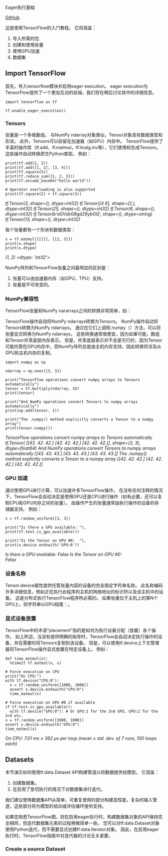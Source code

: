 Eager执行基础

[GitHub](https://github.com/tensorflow/docs/blob/master/site/en/tutorials/eager/eager_basics.ipynb)

这是使用TensorFlow的入门教程。 它将涵盖：  

1. 导入所需的包
2. 创建和使用张量
3. 使用GPU加速
4. 数据集

## Import TensorFlow ##

首先，导入tensorflow模块并启用eager execution。 eager execution为TensorFlow提供了一个更加互动的前端，我们将在稍后讨论其中的详细信息。

    import tensorflow as tf
    
    tf.enable_eager_execution()

### Tensors ###

张量是一个多维数组。 与NumPy ndarray对象类似，Tensor对象具有数据类型和形状。 此外，Tensors可以驻留在加速器（如GPU）内存中。 TensorFlow提供了丰富的操作库（tf.add，tf.matmul，tf.linalg.inv等），它们使用和生成Tensors。 这些操作自动转换原生Python类型。 例如：

    print(tf.add(1, 2))
    print(tf.add([1, 2], [3, 4]))
    print(tf.square(5))
    print(tf.reduce_sum([1, 2, 3]))
    print(tf.encode_base64("hello world"))
    
    # Operator overloading is also supported
    print(tf.square(2) + tf.square(3))

*tf.Tensor(3, shape=(), dtype=int32)
tf.Tensor([4 6], shape=(2,), dtype=int32)
tf.Tensor(25, shape=(), dtype=int32)
tf.Tensor(6, shape=(), dtype=int32)
tf.Tensor(b'aGVsbG8gd29ybGQ', shape=(), dtype=string)
tf.Tensor(13, shape=(), dtype=int32)*

每个张量都有一个形状和数据类型：

    x = tf.matmul([[1]], [[2, 3]])
    print(x.shape)
    print(x.dtype)

*(1, 2)
<dtype: 'int32'>*

NumPy阵列和TensorFlow张量之间最明显的区别是：

1. 张量可以由加速器内存（如GPU，TPU）支持。
2. 张量是不可改变的。

### NumPy兼容性 ###

TensorFlow张量和NumPy nararrays之间的转换非常简单，如：

TensorFlow操作自动将NumPy ndarrays转换为Tensors。
NumPy操作自动将Tensors转换为NumPy ndarrays。
通过在它们上调用.numpy（）方法，可以将张量显式转换为NumPy ndarrays。 这些转换通常很便宜，因为如果可能，数组和Tensor共享底层内存表示。 但是，共享底层表示并不总是可行的，因为Tensor可能托管在GPU内存中，而NumPy阵列总是由主机内存支持，因此转换将涉及从GPU到主机内存的复制。

    import numpy as np
    
    ndarray = np.ones([3, 3])
    
    print("TensorFlow operations convert numpy arrays to Tensors automatically")
    tensor = tf.multiply(ndarray, 42)
    print(tensor)
    
    print("And NumPy operations convert Tensors to numpy arrays automatically")
    print(np.add(tensor, 1))
    
    print("The .numpy() method explicitly converts a Tensor to a numpy array")
    print(tensor.numpy())

*TensorFlow operations convert numpy arrays to Tensors automatically
tf.Tensor(
[[42. 42. 42.]
 [42. 42. 42.]
 [42. 42. 42.]], shape=(3, 3), dtype=float64)
And NumPy operations convert Tensors to numpy arrays automatically
[[43. 43. 43.]
 [43. 43. 43.]
 [43. 43. 43.]]
The .numpy() method explicitly converts a Tensor to a numpy array
[[42. 42. 42.]
 [42. 42. 42.]
 [42. 42. 42.]]*

### GPU 加速 ###

通过使用GPU进行计算，可以加速许多TensorFlow操作。 在没有任何注释的情况下，TensorFlow会自动决定是使用GPU还是CPU进行操作（如有必要，还可以复制CPU和GPU内存之间的张量）。 由操作产生的张量通常由执行操作的设备的存储器支持。 例如：

    x = tf.random_uniform([3, 3])
    
    print("Is there a GPU available: "),
    print(tf.test.is_gpu_available())
    
    print("Is the Tensor on GPU #0:  "),
    print(x.device.endswith('GPU:0'))

*Is there a GPU available: 
False
Is the Tensor on GPU #0:  
False*

### 设备名称 ###

Tensor.device属性提供托管张量内容的设备的完全限定字符串名称。 此名称编码许多详细信息，例如正在执行此程序的主机的网络地址的标识符以及该主机中的设备。 这是分布式执行TensorFlow程序所必需的。 如果张量位于主机上的第N个GPU上，则字符串以GPU结尾：<N>。

### 显式设备放置 ###

TensorFlow中的术语“placement”指的是如何为执行设备分配（放置）各个操作。 如上所述，当没有提供明确的指导时，TensorFlow会自动决定执行操作的设备，并在需要时将Tensors复制到该设备。 但是，可以使用tf.device上下文管理器将TensorFlow操作显式放置在特定设备上。 例如：

    def time_matmul(x):
      %timeit tf.matmul(x, x)
    
    # Force execution on CPU
    print("On CPU:")
    with tf.device("CPU:0"):
      x = tf.random_uniform([1000, 1000])
      assert x.device.endswith("CPU:0")
      time_matmul(x)
    
    # Force execution on GPU #0 if available
    if tf.test.is_gpu_available():
      with tf.device("GPU:0"): # Or GPU:1 for the 2nd GPU, GPU:2 for the 3rd etc.
    x = tf.random_uniform([1000, 1000])
    assert x.device.endswith("GPU:0")
    time_matmul(x)

*On CPU:
7.01 ms ± 362 µs per loop (mean ± std. dev. of 7 runs, 100 loops each)*

## Datasets ##

本节演示如何使用tf.data.Dataset API构建管道以将数据提供给模型。 它涵盖：

1. 创建数据集。
2. 在启用了急切执行的情况下对数据集进行迭代。

我们建议使用数据集API从简单，可重复使用的部分构建高性能，复杂的输入管道，这些部分将为模型的培训或评估循环提供支持。

如果您熟悉TensorFlow图，则在启用eager执行时，构建数据集对象的API保持完全相同，但迭代数据集元素的过程稍微简单一些。 您可以对tf.data.Dataset对象使用Python迭代，而不需要显式创建tf.data.Iterator对象。 因此，在启用eager执行时，TensorFlow指南中对迭代器的讨论无关紧要。

### Create a source Dataset ###








